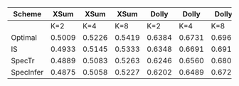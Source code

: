 | Scheme | XSum | XSum | XSum | Dolly | Dolly | Dolly |
| --- | --- | --- | --- | --- | --- | --- |
|  | K=2 | K=4 | K=8 | K=2 | K=4 | K=8 |
| Optimal | 0.5009 | 0.5226 | 0.5419 | 0.6384 | 0.6731 | 0.6962 |
| IS | 0.4933 | 0.5145 | 0.5333 | 0.6348 | 0.6691 | 0.6919 |
| SpecTr | 0.4889 | 0.5083 | 0.5263 | 0.6246 | 0.6560 | 0.6800 |
| SpecInfer | 0.4875 | 0.5058 | 0.5227 | 0.6202 | 0.6489 | 0.6722 |
